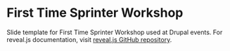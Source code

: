 # First Time Sprinter Workshop

Slide template for First Time Sprinter Workshop used at Drupal events. For
reveal.js documentation, visit [reveal.js GitHub repository](https://github.com/hakimel/reveal.js/).
